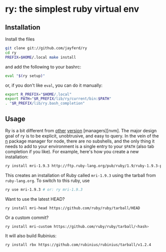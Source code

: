 # ry: the simplest ruby virtual env

## Installation

Install the files

``` bash
git clone git://github.com/jayferd/ry
cd ry
PREFIX=$HOME/.local make install
```

and add the following to your bashrc:

``` bash
eval "$(ry setup)"
```

or, if you don't like `eval`, you can do it manually:

``` bash
export R_PREFIX="$HOME/.local"
export PATH="$R_PREFIX/lib/ry/current/bin:$PATH"
. "$R_PREFIX/lib/ry.bash_completion"
```

## Usage

Ry is a bit different from [other][rvm] [version][rbenv] [managers][nvm].  The major design goal of ry is to be explicit, unobtrusive, and easy to query.  In the vein of the [n][] package manager for node, there are no subshells, and the only thing it needs to add to your environment is a single entry to your `$PATH` (also tab completion if you like).  For example, here's how you create a new installation:

[rvm]: http://rvm.beginrescueend.com/
[rbenv]: https://github.com/sstephenson/rbenv
[n]: https://github.com/visionmedia/n

``` bash
ry install mri-1.9.3 http://ftp.ruby-lang.org/pub/ruby/1.9/ruby-1.9.3-p125.tar.gz
```

This creates an installation of Ruby called `mri-1.9.3` using the tarball from `ruby-lang.org`.  To switch to this ruby, use

``` bash
ry use mri-1.9.3 # or: ry mri-1.9.3
```

Want to use the latest HEAD?

``` bash
ry install mri-head https://github.com/ruby/ruby/tarball/HEAD
```

Or a custom commit?

``` bash
ry install mri-custom https://github.com/ruby/ruby/tarball/<hash>
```

It will also build Rubinius:

``` bash
ry install rbx https://github.com/rubinius/rubinius/tarball/v1.2.4
```
